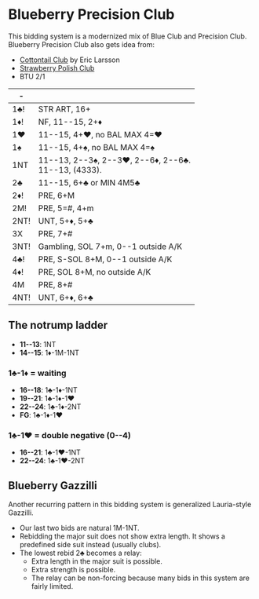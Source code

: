 # Blueberry Precision Club

This bidding system is a modernized mix of Blue Club and Precision Club.
Blueberry Precision Club also gets idea from:

- [Cottontail Club](https://github.com/Egroegw/Kaninklover) by Eric Larsson
- [Strawberry Polish Club](WJ.md)
- BTU 2/1

|  -   |   |
|------|---|
| 1♣!  | STR ART, 16+
| 1♦!  | NF, 11--15, 2+♦
| 1♥   | 11--15, 4+♥, no BAL MAX 4=♥
| 1♠   | 11--15, 4+♠, no BAL MAX 4=♠
| 1NT  | <div>11--13, 2--3♠, 2--3♥, 2--6♦, 2--6♣.</div><div>11--13, (4333).</div>
| 2♣   | 11--15, 6+♣ or MIN 4M5♣
| 2♦!  | PRE, 6+M
| 2M!  | PRE, 5=#, 4+m
| 2NT! | UNT, 5+♦, 5+♣
| 3X   | PRE, 7+#
| 3NT! | Gambling, SOL 7+m, 0--1 outside A/K
| 4♣!  | PRE, S-SOL 8+M, 0--1 outside A/K
| 4♦!  | PRE, SOL 8+M, no outside A/K
| 4M   | PRE, 8+#
| 4NT! | UNT, 6+♦, 6+♣

## The notrump ladder

- **11--13**: 1NT
- **14--15**: 1♦-1M-1NT

### 1♣-1♦ = waiting

- **16--18**: 1♣-1♦-1NT
- **19--21**: 1♣-1♦-1♥
- **22--24**: 1♣-1♦-2NT
- **FG**: 1♣-1♦-1♥

### 1♣-1♥ = double negative (0--4)

- **16--21**: 1♣-1♥-1NT
- **22--24**: 1♣-1♥-2NT

## Blueberry Gazzilli

Another recurring pattern in this bidding system is generalized Lauria-style
Gazzilli.

- Our last two bids are natural 1M-1NT.
- Rebidding the major suit does not show extra length.  It shows a predefined
  side suit instead (usually clubs).
- The lowest rebid 2♣ becomes a relay:
  - Extra length in the major suit is possible.
  - Extra strength is possible.
  - The relay can be non-forcing because many bids in this system are fairly
    limited.
